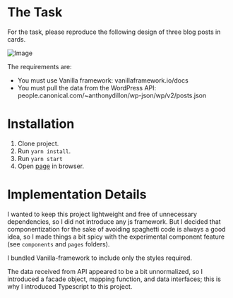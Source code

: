 # The Task

For the task, please reproduce the following design of three blog posts in cards.

![Image](https://assets.ubuntu.com/v1/c0a2b5b5-candidate-test-blog-row-design.png)

The requirements are:

- You must use Vanilla framework: vanillaframework.io/docs  
- You must pull the data from the WordPress API: people.canonical.com/~anthonydillon/wp-json/wp/v2/posts.json 

# Installation

1. Clone project.
2. Run `yarn install`.
3. Run `yarn start`
4. Open [page](http://localhost:8080/) in browser.

# Implementation Details

I wanted to keep this project lightweight and free of unnecessary dependencies, so I did not introduce any js framework. But I decided that componentization for the sake of avoiding spaghetti code is always a good idea, so I made things a bit spicy with the experimental component feature (see `components` and `pages` folders).

I bundled Vanilla-framework to include only the styles required.

The data received from API appeared to be a bit unnormalized, so I introduced a facade object, mapping function, and data interfaces; this is why I introduced Typescript to this project.